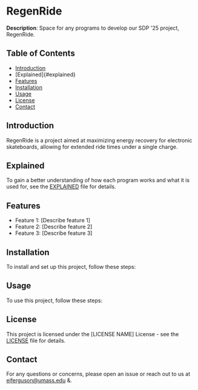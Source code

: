 # RegenRide

**Description**: Space for any programs to develop our SDP '25 project, RegenRide.

## Table of Contents
- [Introduction](#introduction)
- [Explained]{#explained}
- [Features](#features)
- [Installation](#installation)
- [Usage](#usage)
- [License](#license)
- [Contact](#contact)

## Introduction
RegenRide is a project aimed at maximizing energy recovery for electronic skateboards, allowing for extended ride times under a single charge. 

## Explained
To gain a better understanding of how each program works and what it is used for, see the [EXPLAINED](XPLAINED) file for details.

## Features
- Feature 1: [Describe feature 1]
- Feature 2: [Describe feature 2]
- Feature 3: [Describe feature 3]

## Installation
To install and set up this project, follow these steps:


## Usage
To use this project, follow these steps:

## License
This project is licensed under the [LICENSE NAME] License - see the [LICENSE](LICENSE) file for details.

## Contact
For any questions or concerns, please open an issue or reach out to us at ejferguson@umass.edu &.
